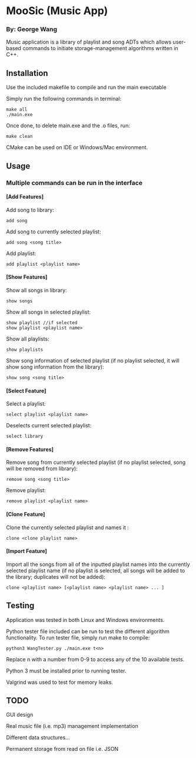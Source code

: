 # MooSic (Music App)
### By: George Wang
Music application is a library of playlist and song ADTs which allows user-based commands to initiate storage-management algorithms written in C++. 

## Installation

Use the included makefile to compile and run the main executable

Simply run the following commands in terminal:

```terminal
make all
./main.exe
```
Once done, to delete main.exe and the .o files, run:
```
make clean
```
CMake can be used on IDE or Windows/Mac environment.

## Usage
### Multiple commands can be run in the interface
#### [Add Features]
Add song to library:
```terminal
add song
```
Add song to currently selected playlist:

```
add song <song title>
```
Add playlist:
```
add playlist <playlist name>
```
#### [Show Features]

Show all songs in library:
```
show songs
```
Show all songs in selected playlist:
```
show playlist //if selected
show playlist <playlist name>
```
Show all playlists:
```
show playlists
```
Show song information of selected playlist (if no playlist selected, it will show song information from the library):
```
show song <song title>
```
#### [Select Feature]
Select a playlist:
```
select playlist <playlist name>
```
Deselects current selected playlist:
```
select library
```
#### [Remove Features]
Remove song from currently selected playlist (if no playlist selected, song will be removed from library):
```
remove song <song title>
```
Remove playlist:
```
remove playlist <playlist name>
```
#### [Clone Feature]
Clone the currently selected playlist and names it <clone playlist name> :
```
clone <clone playlist name>
```
#### [Import Feature]
Import all the songs from all of the inputted playlist names into the currently selected playlist name (if no playlist is selected, all songs will be added to the library; duplicates will not be added):
```
clone <playlist name> [<playlist name> <playlist name> ... ]
``` 


## Testing
Application was tested in both Linux and Windows environments.

Python tester file included can be run to test the different algorithm functionality. 
To run tester file, simply run make to compile:
```
python3 WangTester.py ./main.exe t<n>
```
Replace n with a number from 0-9 to access any of the 10 available tests.

Python 3 must be installed prior to running tester. 

Valgrind was used to test for memory leaks. 
 



## TODO
GUI design

Real music file (i.e. mp3) management implementation

Different data structures...

Permanent storage from read on file i.e. JSON 
